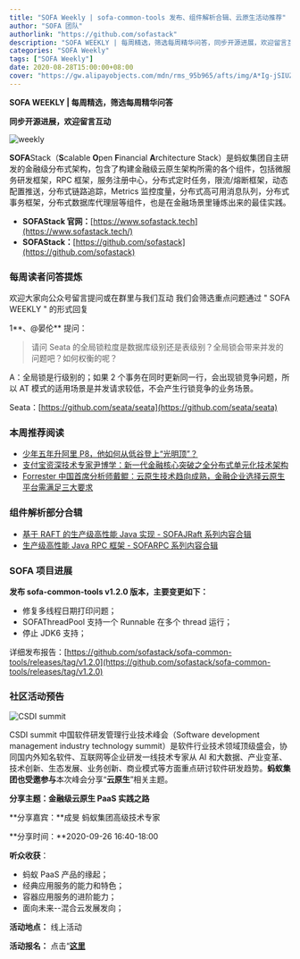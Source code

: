 ```yaml
---
title: "SOFA Weekly | sofa-common-tools 发布、组件解析合辑、云原生活动推荐"
author: "SOFA 团队"
authorlink: "https://github.com/sofastack"
description: "SOFA WEEKLY | 每周精选，筛选每周精华问答，同步开源进展，欢迎留言互动。"
categories: "SOFA Weekly"
tags: ["SOFA Weekly"]
date: 2020-08-28T15:00:00+08:00
cover: "https://gw.alipayobjects.com/mdn/rms_95b965/afts/img/A*Ig-jSIUZWx0AAAAAAAAAAAAAARQnAQ"
---
```


**SOFA WEEKLY | 每周精选，筛选每周精华问答**

**同步开源进展，欢迎留言互动**

![weekly](https://gw.alipayobjects.com/mdn/rms_95b965/afts/img/A*ARgKS6SuU7YAAAAAAAAAAAAAARQnAQ)

**SOFA**Stack（**S**calable **O**pen **F**inancial **A**rchitecture Stack）是蚂蚁集团自主研发的金融级分布式架构，包含了构建金融级云原生架构所需的各个组件，包括微服务研发框架，RPC 框架，服务注册中心，分布式定时任务，限流/熔断框架，动态配置推送，分布式链路追踪，Metrics 监控度量，分布式高可用消息队列，分布式事务框架，分布式数据库代理层等组件，也是在金融场景里锤炼出来的最佳实践。

- **SOFAStack 官网：**[https://www.sofastack.tech](https://www.sofastack.tech/)
- **SOFAStack：**[https://github.com/sofastack](https://github.com/sofastack)

### 每周读者问答提炼

欢迎大家向公众号留言提问或在群里与我们互动
我们会筛选重点问题通过 " SOFA WEEKLY " 的形式回复

1**、@晏伦** 提问：

> 请问 Seata 的全局锁粒度是数据库级别还是表级别？全局锁会带来并发的问题吧？如何权衡的呢？

A：全局锁是行级别的；如果 2 个事务在同时更新同一行，会出现锁竞争问题，所以 AT 模式的适用场景是并发请求较低，不会产生行锁竞争的业务场景。

Seata：[https://github.com/seata/seata](https://github.com/seata/seata)

### 本周推荐阅读

- [少年五年升阿里 P8，他如何从低谷登上“光明顶”？](/blog/five-years-to-ali-p8/)
- [支付宝资深技术专家尹博学：新一代金融核心突破之全分布式单元化技术架构](/blog/antgroup-yinboxue-fully-distributed-unitized-technology-architecture/)
- [Forrester 中国首席分析师戴鲲：云原生技术趋向成熟，金融企业选择云原生平台需满足三大要求](/blog/forrester-daipeng-white-paper-cloud-native/)

### 组件解析部分合辑

- [基于 RAFT 的生产级高性能 Java 实现 - SOFAJRaft 系列内容合辑](http://mp.weixin.qq.com/s?__biz=MzUzMzU5Mjc1Nw==&mid=2247486702&idx=1&sn=6fd48197893a8dd5546a8c7669430297&chksm=faa0e334cdd76a229640d3b3d8f779ada8ba706ccf1b0a89b8d0786e025e2f1da4400cb5bd35&scene=21)
- [生产级高性能 Java RPC 框架 - SOFARPC 系列内容合辑](http://mp.weixin.qq.com/s?__biz=MzUzMzU5Mjc1Nw==&mid=2247486661&idx=1&sn=bdb81cff1b48750e66e066565336db6a&chksm=faa0e31fcdd76a0901d99af8455b4113c32f17f8fdad1c7810de5f940dc66593b4276d61a73c&scene=21)

### SOFA 项目进展

**发布 sofa-common-tools v1.2.0 版本，主要变更如下：**

- 修复多线程日期打印问题；
- SOFAThreadPool 支持一个 Runnable 在多个 thread 运行；
- 停止 JDK6 支持；

详细发布报告：[https://github.com/sofastack/sofa-common-tools/releases/tag/v1.2.0](https://github.com/sofastack/sofa-common-tools/releases/tag/v1.2.0)

### 社区活动预告

![CSDI summit](https://cdn.nlark.com/yuque/0/2020/png/226702/1598601873628-336c1d81-2c48-4121-9b8e-0ff56f706f4f.png)

CSDI summit 中国软件研发管理行业技术峰会（Software development management industry technology summit）是软件行业技术领域顶级盛会，协同国内外知名软件、互联网等企业研发一线技术专家从 AI 和大数据、产业变革、技术创新、生态发展、业务创新、商业模式等方面重点研讨软件研发趋势。**蚂蚁集团也受邀参与**本次峰会分享“**云原生**”相关主题。

**分享主题：金融级云原生 PaaS 实践之路**

**分享嘉宾：**成旻 蚂蚁集团高级技术专家

**分享时间：**2020-09-26 16:40-18:00

**听众收获**：

- 蚂蚁 PaaS 产品的缘起；
- 经典应用服务的能力和特色；
- 容器应用服务的进阶能力；
- 面向未来--混合云发展发向；

**活动地点：** 线上活动

**活动报名：** 点击“[**这里**](https://www.bagevent.com/event/6540795?aId=1693921)
